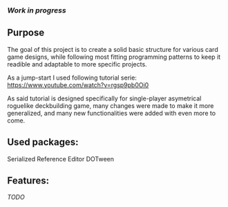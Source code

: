 ### *Work in progress*
## Purpose
The goal of this project is to create a solid basic structure for various card game designs, while following most fitting programming patterns to keep it readible and adaptable to more specific projects.

As a jump-start I used following tutorial serie: https://www.youtube.com/watch?v=rgsp9pb0Oi0

As said tutorial is designed specifically for single-player asymetrical roguelike deckbuilding game, many changes were made to make it more generalized, and many new functionalities were added with even more to come.

## Used packages:
Serialized Reference Editor
DOTween

## Features:
*TODO*


